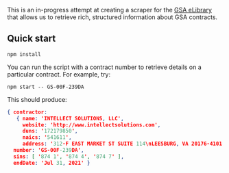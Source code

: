 This is an in-progress attempt at creating a scraper for the
[GSA eLibrary][] that allows us to retrieve rich, structured information
about GSA contracts.

## Quick start

```
npm install
```

You can run the script with a contract number to retrieve details
on a particular contract. For example, try:

```
npm start -- GS-00F-239DA
```

This should produce:

```json
{ contractor:
   { name: 'INTELLECT SOLUTIONS, LLC',
     website: 'http://www.intellectsolutions.com',
     duns: '172179850',
     naics: '541611',
     address: '312-F EAST MARKET ST SUITE 114\nLEESBURG, VA 20176-4101' },
  number: 'GS-00F-239DA',
  sins: [ '874 1', '874 4', '874 7' ],
  endDate: 'Jul 31, 2021' }
```

[GSA eLibrary]: https://www.gsaelibrary.gsa.gov/
